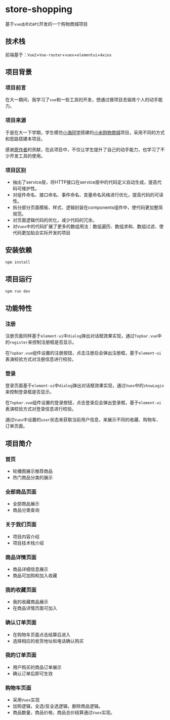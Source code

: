 # store-shopping

基于`vue选项式API`开发的一个购物商城项目

## 技术栈
前端基于：`Vue2`+`Vue-router`+`vuex`+`elementui`+`Axios`

## 项目背景

### 项目前言
在大一期间，我学习了`vue`和一些工具的开发，想通过做项目去锻炼个人的动手能力。

### 项目来源
于是在大一下学期，学生模仿[小海同学](https://github.com/hai-27)搭建的[小米购物商城](https://github.com/hai-27/vue-store)项目，采用不同的方式和思路搭建本项目。

感谢[原作者](https://github.com/hai-27)的贡献，在此项目中，不仅让学生提升了自己的动手能力，也学习了不少开发工具的使用。

### 项目区别
+ 抽出了service层，将HTTP接口在service层中的代码定义自动生成，提高代码可维护性。
+ 对组件命名、接口命名、事件命名、变量命名风格进行优化，提高代码的可读性。
+ 拆分部分页面模板、样式、逻辑封装在components组件中，使代码更加整简规范。
+ 对页面逻辑代码的优化，减少代码的冗余。
+ 对`Vuex`中的代码扩展了更多的数组用法：数组遍历、数组求和、数组过滤、使代码更加贴合实际开发的项目

## 安装依赖

```sh
npm install
```

## 项目运行

```sh
npm run dev
```

## 功能特性
### 注册
注册页面同样基于`element-ui`中`dialog`弹出对话框效果实现，通过`Topbar.vue`中的`register`来控制注册框是否显示。

在`Topbar.vue`组件设置的注册按钮，点击注册后会弹出注册框，基于`element-ui`表演校验方式对注册信息进行校验，

### 登录
登录页面基于`element-ui`中`dialog`弹出对话框效果实现，通过`Vuex`中的`showLogin`来控制登录框是否显示。

在`Topbar.vue`组件设置的登录按钮，点击登录后会弹出登录框，基于`element-ui`表演校验方式对登录信息进行校验。

通过`Vuex`中设置的`user`状态来获取当前用户信息，来展示不同的收藏、购物车、订单页面。

## 项目简介
### 首页
+ 轮播图展示推荐商品
+ 热门商品分类的展示
### 全部商品页面
+ 全部商品展示
+ 商品分类查询
### 关于我们页面
+ 项目内容介绍
+ 项目技术栈介绍
### 商品详情页面
+ 商品详细信息展示
+ 商品可加购和加入收藏
### 我的收藏页面
+ 我的收藏商品展示
+ 在商品详情页面可加入
### 确认订单页面
+ 在购物车页面点击结算后进入
+ 选择相应的收货地址和电话确认购买
### 我的订单页面
+ 用户购买的商品订单展示
+ 确认订单后即可生效
### 购物车页面
+ 采用`Vuex`实现
+ 加购逻辑，全选/反全选逻辑，删除商品逻辑。
+ 商品数量，商品价格，商品总价结算通过`Vuex`实现。
